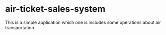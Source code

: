 # air-ticket-sales-system
This is a simple application which one is includes some operations about air transportation.

